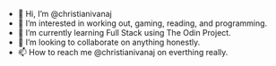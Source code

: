 - 👋 Hi, I’m @christianivanaj
- 👀 I’m interested in working out, gaming, reading, and programming.
- 🌱 I’m currently learning Full Stack using The Odin Project.
- 💞️ I’m looking to collaborate on anything honestly.
- 📫 How to reach me @christianivanaj on everthing really.

<!---
christianivanaj/christianivanaj is a ✨ special ✨ repository because its `README.md` (this file) appears on your GitHub profile.
You can click the Preview link to take a look at your changes.
--->
